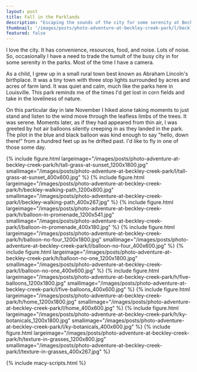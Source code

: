 ```yaml
---
layout: post
title: Fall in the Parklands
description: "Escaping the sounds of the city for some serenity at Beckley Creek Park."
thumbnail: '/images/posts/photo-adventure-at-beckley-creek-park/l/beckley-walking-path_400x267.jpg'
featured: false
---
```


I love the city. It has convenience, resources, food, and noise. Lots of noise. So, occasionally I have a need to trade the tumult of the busy city in for some serenity in the parks. Most of the time I have a camera.

As a child, I grew up in a small rural town best known as Abraham Lincoln's birthplace. It was a tiny town with three stop lights surrounded by acres and acres of farm land. It was quiet and calm, much like the parks here in Louisville. This park reminds me of the times I'd get lost in corn fields and take in the loveliness of nature.

On this particular day in late November I hiked alone taking moments to just stand and listen to the wind move through the leafless limbs of the trees. It was serene. Moments later, as if they had appeared from thin air, I was greeted by hot air balloons silently creeping in as they landed in the park. The pilot in the blue and black balloon was kind enough to say "hello, down there!" from a hundred feet up as he drifted past. I'd like to fly in one of those some day.

<div class="gallery macy-container" itemscope itemtype="http://schema.org/ImageGallery">
    {% include figure.html largeimage="/images/posts/photo-adventure-at-beckley-creek-park/h/tall-grass-at-sunset_1200x1800.jpg" smallimage="/images/posts/photo-adventure-at-beckley-creek-park/l/tall-grass-at-sunset_400x600.jpg" %}
    {% include figure.html largeimage="/images/posts/photo-adventure-at-beckley-creek-park/h/beckley-walking-path_1200x800.jpg" smallimage="/images/posts/photo-adventure-at-beckley-creek-park/l/beckley-walking-path_400x267.jpg" %}
    {% include figure.html largeimage="/images/posts/photo-adventure-at-beckley-creek-park/h/balloon-in-promenade_1200x541.jpg" smallimage="/images/posts/photo-adventure-at-beckley-creek-park/l/balloon-in-promenade_400x180.jpg" %}
    {% include figure.html largeimage="/images/posts/photo-adventure-at-beckley-creek-park/h/balloon-no-four_1200x1800.jpg"     smallimage="/images/posts/photo-adventure-at-beckley-creek-park/l/balloon-no-four_400x600.jpg" %}
    {% include figure.html largeimage="/images/posts/photo-adventure-at-beckley-creek-park/h/balloon-no-one_1200x1800.jpg"      smallimage="/images/posts/photo-adventure-at-beckley-creek-park/l/balloon-no-one_400x600.jpg" %}
    {% include figure.html largeimage="/images/posts/photo-adventure-at-beckley-creek-park/h/five-balloons_1200x1800.jpg"       smallimage="/images/posts/photo-adventure-at-beckley-creek-park/l/five-balloons_400x600.jpg" %}
    {% include figure.html largeimage="/images/posts/photo-adventure-at-beckley-creek-park/h/home_1200x1800.jpg"                smallimage="/images/posts/photo-adventure-at-beckley-creek-park/l/home_400x600.jpg" %}
    {% include figure.html largeimage="/images/posts/photo-adventure-at-beckley-creek-park/h/ky-botanicals_1200x1800.jpg"       smallimage="/images/posts/photo-adventure-at-beckley-creek-park/l/ky-botanicals_400x600.jpg" %}
    {% include figure.html largeimage="/images/posts/photo-adventure-at-beckley-creek-park/h/texture-in-grasses_1200x800.jpg"   smallimage="/images/posts/photo-adventure-at-beckley-creek-park/l/texture-in-grasses_400x267.jpg" %}
</div>

{% include macy-scripts.html %}